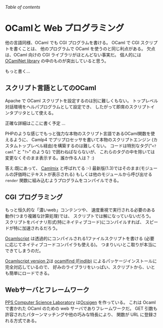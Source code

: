 <!-- ((! set title OCamlでWebプログラミング !)) ((! set learn !)) -->

*Table of contents*

OCamlと Web プログラミング
=========================

他の言語同様、OCaml でも CGI プログラムを書ける。 OCaml で CGI
スクリプトを書くことは、 他のプログラムで OCaml
を使うのと同じ利点がある。 欠点は、OCaml 向けの CGI
ライブラリがほとんどない事実だ。 個人的には [OCamlNet
library](http://projects.camlcity.org/projects/ocamlnet.html)
の中のものが突出していると思う。

もっと書く...

スクリプト言語としてのOCaml
-------------------------

Apache で OCaml スクリプトを設定するのは別に難しくもない。
トップレベル対話環境をヘルパプログラムとして設定でき、
したがって即席のスクリプトインタプリタとして使える。

正確な詳細はここに書く予定 ...

PHPのような感じでもっと強力な本物のスクリプト言語であるOCaml関数を使えるように、
Camlp4 でプリプロセッサを書いて本物のスクリプトエンジン
(カスタムトップレベル経由)を構築するのは難しくない。
コードは特別なタグ("`<?caml`" と "`?>`" のような) で囲わねばならないが、
これらのタグの中を除いては変更なくそのまま表示する。誰か作る人は？ :)

答え:既にあって、
[Camlmix](http://mjambon.com/camlmix/index.html "http://mjambon.com/camlmix/index.html")
と呼ばれてる :-)
最新版(1.3)ではそのまま(モジュールの評価時にテキストが表示される)
もしくは他のモジュールから呼び出せる `render`
関数に組み込むようプログラムをコンパイルできる。

CGI プログラミング
-----------------

もっと恒久的な「濃いweb」コンテンツや、
速度重視で実行される必要のある動作(つまり複雑な計算処理)では、
スクリプトでは解になっていないだろう。
スクリプトをバイナリ形式(特にネイティブコード)にコンパイルすれば、
スピードが特に加速されるだろう。

[Ocamlscript](http://mjambon.com/ocamlscript.html "http://mjambon.com/ocamlscript.html")
は透過的にコンパイルされる1ファイルスクリプトを書ける
(必要に応じてネイティブコードコンパイラも使える)。
つまりいいとこ取りが本当にできてしまうのだ。

[Ocamlscript version
2](http://mjambon.com/ocamlscript.html "http://mjambon.com/ocamlscript.html")は
[ocamlfind
(Findlib)](http://www.ocaml-programming.de/packages/ "http://www.ocaml-programming.de/packages/")
によるパッケージインストールに完全対応しているので、
好みのライブラリをいっぱい、スクリプトから、いとも簡単にロードできる。

Webサーバとフレームワーク
-----------------------

[PPS Computer Science
Laboratory](http://www.pps.jussieu.fr/ "Jussieu")
は[Ocsigen](http://www.ocsigen.org/)
を作っている。 これは Ocaml で書かれた OCaml のための web
サーバでありフレームワークだ。 GET
引数も許容されたパターンマッチングや他の巧みな特長により、 関数が URL
に登録される方式である。

